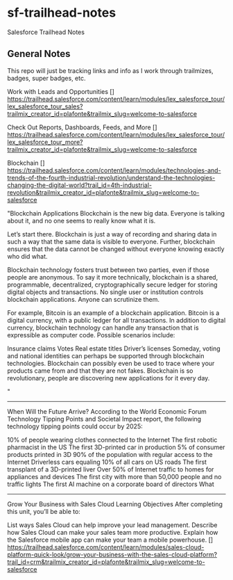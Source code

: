 # sf-trailhead-notes
Salesforce Trailhead Notes


## General Notes
This repo will just be tracking links and info as I work through trailmizes, badges, super badges, etc. 

Work with Leads and Opportunities
 []
 https://trailhead.salesforce.com/content/learn/modules/lex_salesforce_tour/lex_salesforce_tour_sales?trailmix_creator_id=plafonte&trailmix_slug=welcome-to-salesforce

Check Out Reports, Dashboards, Feeds, and More
[]
https://trailhead.salesforce.com/content/learn/modules/lex_salesforce_tour/lex_salesforce_tour_more?trailmix_creator_id=plafonte&trailmix_slug=welcome-to-salesforce



Blockchain 
[]
https://trailhead.salesforce.com/content/learn/modules/technologies-and-trends-of-the-fourth-industrial-revolution/understand-the-technologies-changing-the-digital-world?trail_id=4th-industrial-revolution&trailmix_creator_id=plafonte&trailmix_slug=welcome-to-salesforce

"Blockchain Applications
Blockchain is the new big data. Everyone is talking about it, and no one seems to really know what it is.

Let’s start there. Blockchain is just a way of recording and sharing data in such a way that the same data is visible to everyone. Further, blockchain ensures that the data cannot be changed without everyone knowing exactly who did what.

Blockchain technology fosters trust between two parties, even if those people are anonymous. To say it more technically, blockchain is a shared, programmable, decentralized, cryptographically secure ledger for storing digital objects and transactions. No single user or institution controls blockchain applications. Anyone can scrutinize them.

For example, Bitcoin is an example of a blockchain application. Bitcoin is a digital currency, with a public ledger for all transactions. In addition to digital currency, blockchain technology can handle any transaction that is expressible as computer code. Possible scenarios include:

Insurance claims
Votes
Real estate titles
Driver’s licenses
Someday, voting and national identities can perhaps be supported through blockchain technologies. Blockchain can possibly even be used to trace where your products came from and that they are not fakes. Blockchain is so revolutionary, people are discovering new applications for it every day.

"

-----
When Will the Future Arrive?
According to the World Economic Forum Technology Tipping Points and Societal Impact report, the following technology tipping points could occur by 2025:

10% of people wearing clothes connected to the Internet
The first robotic pharmacist in the US
The first 3D-printed car in production
5% of consumer products printed in 3D
90% of the population with regular access to the Internet
Driverless cars equaling 10% of all cars on US roads
The first transplant of a 3D-printed liver
Over 50% of Internet traffic to homes for appliances and devices
The first city with more than 50,000 people and no traffic lights
The first AI machine on a corporate board of directors
What 

----


Grow Your Business with Sales Cloud
Learning Objectives
After completing this unit, you’ll be able to:

List ways Sales Cloud can help improve your lead management.
Describe how Sales Cloud can make your sales team more productive.
Explain how the Salesforce mobile app can make your team a mobile powerhouse.
[]
https://trailhead.salesforce.com/content/learn/modules/sales-cloud-platform-quick-look/grow-your-business-with-the-sales-cloud-platform?trail_id=crm&trailmix_creator_id=plafonte&trailmix_slug=welcome-to-salesforce